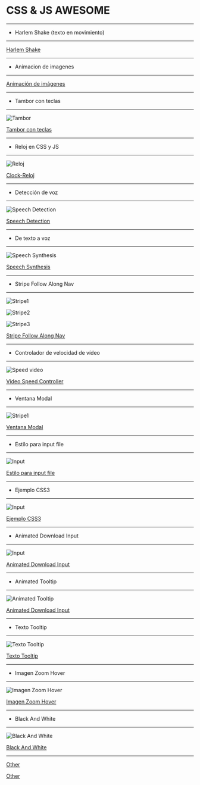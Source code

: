 # CSS & JS AWESOME

---
- Harlem Shake (texto en movimiento)
---

[Harlem Shake](https://github.com/ComandPromt/CSS-JS-AWESOME/tree/master/harlem-shake)

---
- Animacion de imagenes
---

[Animación de imágenes](https://github.com/ComandPromt/CSS-JS-AWESOME/tree/master/01.Animaci%C3%B3n)

---
- Tambor con teclas
---

![Tambor](previews/tambor_con_teclas.png)

[Tambor con teclas](https://github.com/ComandPromt/CSS-JS-AWESOME/tree/master/01%20-%20JavaScript%20Drum%20Kit)

---
- Reloj en CSS y JS
---

![Reloj](previews/reloj.png)

[Clock-Reloj](https://github.com/ComandPromt/CSS-JS-AWESOME/tree/master/02%20-%20JS%20and%20CSS%20Clock)

---
- Detección de voz
---

![Speech Detection](previews/speech_detection.png)

[Speech Detection](https://github.com/ComandPromt/CSS-JS-AWESOME/tree/master/20%20-%20Speech%20Detection)

---
- De texto a voz
---

![Speech Synthesis](previews/speech_syntesis.png)

[Speech Synthesis](https://github.com/ComandPromt/CSS-JS-AWESOME/tree/master/23%20-%20Speech%20Synthesis)

---
- Stripe Follow Along Nav
---

![Stripe1](previews/stripe.png)

![Stripe2](previews/stripe_2.png)

![Stripe3](previews/stripe_3.png)

[Stripe Follow Along Nav](https://github.com/ComandPromt/CSS-JS-AWESOME/tree/master/26%20-%20Stripe%20Follow%20Along%20Nav)

---
- Controlador de velocidad de vídeo
---

![Speed video](previews/speed.png)

[Video Speed Controller](https://github.com/ComandPromt/CSS-JS-AWESOME/tree/master/28%20-%20Video%20Speed%20Controller)

---
- Ventana Modal
---

![Stripe1](previews/modal.png)

[Ventana Modal](https://github.com/ComandPromt/CSS-JS-AWESOME/tree/master/Modal)

---
- Estilo para input file
---

![Input](previews/input.png)

[Estilo para input file](https://github.com/ComandPromt/CSS-JS-AWESOME/tree/master/modificarEstiloInputFile2/modificarEstiloInputFile2)

---
- Ejemplo CSS3
---

![Input](previews/ejemplo_css3.png)

[Ejemplo CSS3](https://github.com/ComandPromt/CSS-JS-AWESOME/tree/master/Ejemplo%20CSS3)

---
- Animated Download Input
---

![Input](previews/downloar.png)

[Animated Download Input](https://github.com/ComandPromt/CSS-JS-AWESOME/tree/master/Tooltips/Animated%20Download%20Button)

---
- Animated Tooltip
---

![Animated Tooltip](previews/input_style.png)

[Animated Download Input](https://github.com/ComandPromt/CSS-JS-AWESOME/tree/master/Tooltips/Animated%20Download%20Button)

---
- Texto Tooltip
---

![Texto Tooltip](previews/texto.png)

[Texto Tooltip](https://github.com/ComandPromt/CSS-JS-AWESOME/tree/master/Tooltips/Text%20Tooltip)

---
- Imagen Zoom Hover
---

![Imagen Zoom Hover](previews/imagen_zoom_hover.png)

[Imagen Zoom Hover](https://github.com/ComandPromt/CSS-JS-AWESOME/tree/master/Imagen-Zoom-Hover)

---
- Black And White
---

![Black And White](previews/b_n.png)

[Black And White](https://github.com/ComandPromt/CSS-JS-AWESOME/tree/master/B_N)

---
[Other](https://tympanus.net/Development/HoverEffectIdeas/index2.html)

[Other](https://tympanus.net/Tutorials/3DHoverEffects/)
